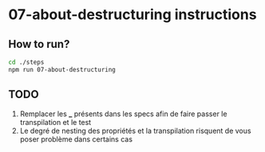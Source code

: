 # 07-about-destructuring instructions

## How to run?

```Bash
cd ./steps
npm run 07-about-destructuring
```

## TODO

1. Remplacer les <b>\_</b> présents dans les specs afin de faire passer le transpilation et le test
2. Le degré de nesting des propriétés et la transpilation risquent de vous poser problème dans certains cas
